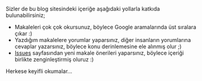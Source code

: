 Sizler de bu blog sitesindeki içeriğe aşağıdaki yollarla katkıda bulunabilirsiniz;

* Makaleleri çok çok okursunuz, böylece Google aramalarında üst sıralara çıkar :)
* Yazdığım makalelere yorumlar yaparsınız, diğer insanların yorumlarına cevaplar yazarsınız, böylece konu derinlemesine ele alınmış olur ;)
* [Issues](https://github.com/polatengin/polatengin.github.io/issues) sayfasından yeni makale önerileri yaparsınız, böylece içeriği birlikte zenginleştirmiş oluruz :)

Herkese keyifli okumalar...
